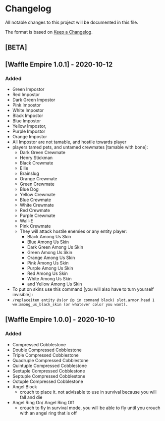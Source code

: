 
# Changelog
All notable changes to this project will be documented in this file.

The format is based on [Keep a Changelog](https://keepachangelog.com/en/1.0.0/).

## [BETA]

## [Waffle Empire 1.0.1] - 2020-10-12
### Added
- Green Impostor
- Red Impostor
- Dark Green Impostor
- Pink Impostor
- White Impostor
- Black Impostor
- Blue Impostor
- Yellow Impostor, 
- Purple Impostor
- Orange Impostor 
- All Impostor are not tamable, and hostile towards player
- players tamed pets, and untamed crewmates [tamable with bone]:
	-  Dark Green Crewmate
	- Henry Stickman
	- Black Crewmate
	- Ellie
	- Brainslug
	- Orange Crewmate
	- Green Crewmate
	- Blue Dog
	- Yellow Crewmate
	- Blue Crewmate
	- White Crewmate
	- Red Crewmate
	- Purple Crewmate
	- Wall-E
	- Pink Crewmate
	- They will attack hostile enemies or any entity player:
		- Black Among Us Skin
		- Blue Among Us Skin
		- Dark Green Among Us Skin
		- Green Among Us Skin
		- Orange Among Us Skin
		- Pink Among Us Skin
		- Purple Among Us Skin
		- Red Among Us Skin
		- White Among Us Skin
		- and Yellow Among Us Skin 
- To put on skins use this command [you will also have to turn yourself invisible] : 
- ``
/replaceitem entity @s(or @p in command block) slot.armor.head 1 we:among_us_black_skin (or whatever color you want). 
``

## [Waffle Empire 1.0.0] - 2020-10-10
### Added
- Compressed Cobblestone
- Double Compressed Cobblestone
- Triple Compressed Cobblestone
- Quadruple Compressed Cobblestone
- Quintuple Compressed Cobblestone
- Sextuple Compressed Cobblestone
- Septuple Compressed Cobblestone
- Octuple Compressed Cobblestone
- Angel Block
	- crouch to place it. not advisable to use in survival because you will fall and die
- Angel Ring On/ Angel Ring Off
	- crouch to fly in survival mode, you will be able to fly until you crouch with an angel ring that is off
